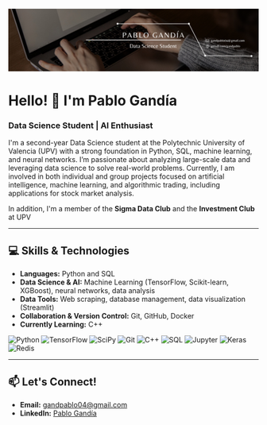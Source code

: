 <p align="center">
  <img src="Images/Banner.png" alt="Banner">
</p>

# Hello! 👋 I'm Pablo Gandía

### Data Science Student | AI Enthusiast

I'm a second-year Data Science student at the Polytechnic University of Valencia (UPV) with a strong foundation in Python, SQL, machine learning, and neural networks. I’m passionate about analyzing large-scale data and leveraging data science to solve real-world problems. Currently, I am involved in both individual and group projects focused on artificial intelligence, machine learning, and algorithmic trading, including applications for stock market analysis.

In addition, I'm a member of the **Sigma Data Club** and the **Investment Club** at UPV

---

## 💻 Skills & Technologies

- **Languages:** Python and SQL
- **Data Science & AI:** Machine Learning (TensorFlow, Scikit-learn, XGBoost), neural networks, data analysis
- **Data Tools:** Web scraping, database management, data visualization (Streamlit)
- **Collaboration & Version Control:** Git, GitHub, Docker
- **Currently Learning:** C++

<p align="left">
  <!-- Python -->
  <img src="https://img.shields.io/badge/Python-3776AB?style=flat&logo=python&logoColor=white" alt="Python"/>
  
  <!-- TensorFlow -->
  <img src="https://img.shields.io/badge/TensorFlow-FF6F00?style=flat&logo=tensorflow&logoColor=white" alt="TensorFlow"/>
  
  <!-- SciPy -->
  <img src="https://img.shields.io/badge/SciPy-8C4DFF?style=flat&logo=scipy&logoColor=white" alt="SciPy"/>
  
  <!-- Git -->
  <img src="https://img.shields.io/badge/Git-F05032?style=flat&logo=git&logoColor=white" alt="Git"/>
  
  <!-- C++ -->
  <img src="https://img.shields.io/badge/C%2B%2B-00599C?style=flat&logo=c%2B%2B&logoColor=white" alt="C++"/>
  
  <!-- SQL -->
  <img src="https://img.shields.io/badge/SQL-4479A1?style=flat&logo=postgresql&logoColor=white" alt="SQL"/>
  
  <!-- Jupyter -->
  <img src="https://img.shields.io/badge/Jupyter-FF2B00?style=flat&logo=jupyter&logoColor=white" alt="Jupyter"/>
  
  <!-- Keras -->
  <img src="https://img.shields.io/badge/Keras-D00000?style=flat&logo=keras&logoColor=white" alt="Keras"/>
  
  <!-- Redis -->
  <img src="https://img.shields.io/badge/Redis-DC382D?style=flat&logo=redis&logoColor=white" alt="Redis"/>
</p>



---


## 📫 Let's Connect!

- **Email:** gandpablo04@gmail.com
- **LinkedIn:** [Pablo Gandía](https://www.linkedin.com/in/pablogandia)


